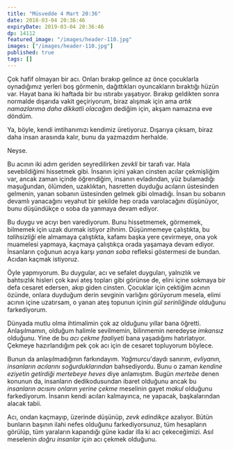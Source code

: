 ```yaml
---
title: "Müsvedde 4 Mart 20:36"
date: 2018-03-04 20:36:46
expiryDate: 2019-03-04 20:36:46
dp: 14112
featured_image: "/images/header-110.jpg"
images: ["/images/header-110.jpg"]
published: true
tags: []
---
```




Çok hafif olmayan bir acı. Onları bırakıp gelince az önce çocuklarla oynadığımız
yerleri boş görmenin, dağıttıkları oyuncakların bıraktığı hüzün var. Hayat bana
iki haftada bir bu ıstırabı yaşatıyor. Bırakıp geldikten sonra normalde dışarıda
vakit geçiriyorum, biraz alışmak için ama *artık namazlarıma daha dikkatli
olacağım* dediğim için, akşam namazına eve döndüm. 

Ya, böyle, kendi imtihanımızı kendimiz üretiyoruz. Dışarıya çıksam, biraz daha
insan arasında kalır, bunu da yazmazdım herhalde.

Neyse. 

Bu acının iki adım geriden seyredilirken *zevkli* bir tarafı var. Hala
sevebildiğimi hissetmek gibi. İnsanın içini yakan cinsten acılar çekmişliğim
var, ancak zaman içinde öğrendiğim, insanın evladından, yüz bulamadığı
maşuğundan, ölümden, uzaklıktan, hasretten duyduğu acıların üstesinden gelmenin,
yanan sobanın üstesinden gelmek gibi olmadığı. İnsan bu sobanın devamlı
yanacağını veyahut bir şekilde hep orada varolacağını düşünüyor, bunu düşündükçe
o soba da yanmaya devam ediyor.

Bu duygu ve acıyı ben varediyorum. Bunu hissetmemek, görmemek, bilmemek için
uzak durmak istiyor zihnim. Düşünmemeye çalıştıkta, bu *talihsizliği* ele
almamaya çalıştıkta, kafamı başka yere çevirmeye, ona yok muamelesi yapmaya,
kaçmaya çalıştıkça orada yaşamaya devam ediyor. İnsanların çoğunun acıya karşı
*yanan soba* refleksi göstermesi de bundan. Acıdan kaçmak istiyoruz.

Öyle yapmıyorum. Bu duygular, acı ve sefalet duyguları, yalnızlık ve
bahtsızlık hisleri çok kavi ateş topları gibi görünse de, elini içine sokmaya
bir defa cesaret edersen, akıp giden cinsten. Çocuklar için çektiğim acının
özünde, onlara duyduğum derin sevginin varlığını görüyorum mesela, elimi acının
içine uzatırsam, o yanan ateş topunun içinin *gül serinliğinde* olduğunu
farkediyorum.

Dünyada mutlu olma ihtimalimin çok az olduğunu yıllar bana öğretti.
Anlaşılmamın, olduğum halimle sevilmemin, bilinmemin neredeyse *imkansız*
olduğunu. Yine de bu *acı çekme faaliyeti* bana yaşadığımı hatırlatıyor. Çekmeye
hazırlandığım pek çok acı için de cesaret topluyorum böylece. 

Bunun da anlaşılmadığının farkındayım. *Yağmurcu*'daydı sanırım, *evliyanın,
insanların acılarını soğurduklarından* bahsediyordu. Bunu o zaman *kendine
eziyetin getirdiği mertebeye heves* diye anlamıştım. Bugün *mertebe* denen
konunun da, insanların dedikodusundan ibaret olduğunu ancak bu *insanların
acısını onların yerine çekme* meselinin gayet *makul* olduğunu farkediyorum.
İnsanın kendi acıları kalmayınca, ne yapacak, başkalarından alacak tabii.

Acı, ondan kaçmayıp, üzerinde düşünüp, *zevk edindikçe* azalıyor. Bütün bunların
başının ilahi nefes olduğunu farkediyorsunuz, tüm hesapların görülüp, tüm
yaraların kapandığı güne kadar illa ki acı çekeceğimizi. Asıl meselenin *doğru
insanlar için* acı çekmek olduğunu.

